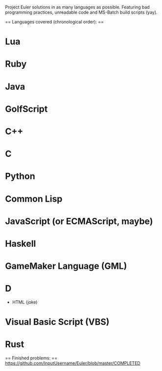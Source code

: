 Project Euler solutions in as many languages as possible. Featuring bad programming practices, unreadable code and MS-Batch build scripts (yay).

== Languages covered (chronological order): ==
# Lua
# Ruby
# Java
# GolfScript
# C++
# C
# Python
# Common Lisp
# JavaScript (or ECMAScript, maybe)
# Haskell
# GameMaker Language (GML)
# D
- HTML (joke)
# Visual Basic Script (VBS)
# Rust

== Finished problems: ==
https://github.com/InputUsername/Euler/blob/master/COMPLETED
